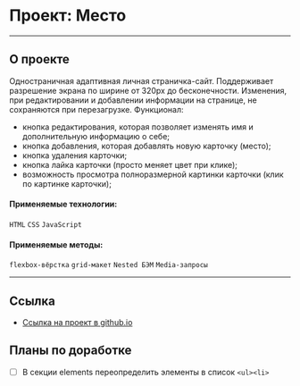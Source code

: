 # Проект: Место

---
## О проекте

Одностраничная адаптивная личная страничка-сайт. Поддерживает разрешение экрана по ширине от 320px до бесконечности.
Изменения, при редактировании и добавлении информации на странице, не сохраняются при перезагрузке.
 Функционал:
 * кнопка редактирования, которая позволяет изменять имя и дополнительную информацию о себе;
 * кнопка добавления, которая добавлять новую карточку (место);
 * кнопка удаления карточки;
 * кнопка лайка карточки (просто меняет цвет при клике);
 * возможность просмотра полноразмерной картинки карточки (клик по картинке карточки);

#### Применяемые технологии:
`HTML` `CSS` `JavaScript`

#### Применяемые методы:
`flexbox-вёрстка` `grid-макет` `Nested БЭМ` `Media-запросы`

---

## **Ссылка**

* [Ссылка на проект в github.io](https://azar-pav.github.io/mesto/)

## **Планы по доработке**
- [ ] В секции elements переопределить элементы в список `<ul><li>`

